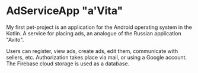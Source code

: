 # AdServiceApp "a'Vita"
My first pet-project is an application for the Android operating system in the Kotlin. A service for placing ads, an analogue of the Russian application "Avito".

Users can register, view ads, create ads, edit them, communicate with sellers, etc. Authorization takes place via mail, or using a Google account. The Firebase cloud storage is used as a database.
